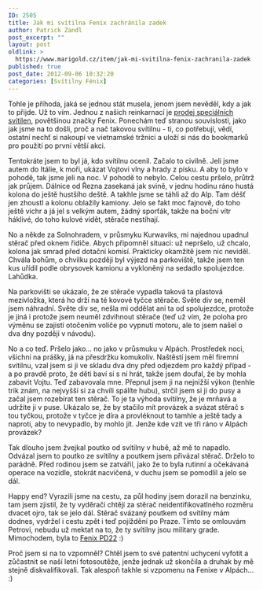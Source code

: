 ```yaml
---
ID: 2505
title: Jak mi svítilna Fenix zachránila zadek
author: Patrick Zandl
post_excerpt: ""
layout: post
oldlink: >
  https://www.marigold.cz/item/jak-mi-svitilna-fenix-zachranila-zadek
published: true
post_date: 2012-09-06 10:32:20
categories: [Svítilny Fénix]
---
```

<p> Tohle je příhoda, jaká se jednou stát musela, jenom jsem nevěděl, kdy a jak to přijde. Už to vím. Jednou z našich reinkarnací je <a href="http://www.kronium.cz" target="_self" title="">prodej speciálních svítilen</a>, povětšinou značky Fenix. Ponechám teď stranou souvislosti, jako jak jsme na to došli, proč a nač takovou svítilnu - ti, co potřebují, vědí, ostatní nechť si nakoupí ve vietnamské tržnici a uloží si nás do bookmarků pro použití po první větší akci. </p>

<p> Tentokráte jsem to byl já, kdo svítilnu ocenil. Začalo to civilně. Jeli jsme autem do Itálie, k moři, ukázat Vojtovi vlny a hrady z písku. A aby to bylo v pohodě, tak jsme jeli na noc. V pohodě to nebylo. Celou cestu pršelo, průtrž jak průjem. Dálnice od Řezna zasekaná jak svině, v jednu hodinu ráno hustá kolona do ještě hustšího deště. A takhle jsme se táhli až do Alp. Tam déšť jen zhoustl a kolonu oblažily kamiony. Jelo se fakt moc fajnově, do toho ještě vichr a já jel s velkým autem, žádný sporťák, takže na boční vítr háklivé, do toho kulové vidět, stěrače nestíhají. </p><p>No a někde za Solnohradem, v průsmyku Kurwaviks, mi najednou upadnul stěrač před oknem řidiče. Abych připomněl situaci: už nepršelo, už chcalo, kolona jak smrad před dotační komisí. Prakticky okamžitě jsem nic neviděl. Chvála bohům, o chvilku později byl výjezd na parkoviště, takže jsem ten kus uřídil podle obrysovek kamionu a vykloněný na sedadlo spolujezdce. Lahůdka. </p><p>Na parkovišti se ukázalo, že ze stěrače vypadla taková ta plastová mezivložka, která ho drží na té kovové tyčce stěrače. Světe div se, neměl jsem náhradní. Světe div se, nešla mi oddělat ani ta od spolujezdce, protože je jiná i protože jsem neuměl zdvihnout stěrače (teď už vím, že poloha pro výměnu se zajistí otočením voliče po vypnutí motoru, ale to jsem našel o dva dny později v návodu).</p><p>No a co teď. Pršelo jako... no jako v průsmuku v Alpách. Prostředek noci, všichni na prášky, já na přesdržku komukoliv. Naštěstí jsem měl firemní svítilnu, vzal jsem si ji ve skladu dva dny před odjezdem pro každý případ - a po pravdě proto, že děti baví si s ní hrát, takže jsem doufal, že by mohla zabavit Vojtu. Teď zabavovala mne. Přepnul jsem ji na nejnižší výkon (tenhle trik znám, na nejvyšší si za chvíli spálíte  hubu), strčil jsem si ji do pusy a začal jsem rozebírat ten stěrač. To je ta výhoda svítilny, že je mrňavá a udržíte ji v puse. Ukázalo se, že by stačilo mít provázek a svázat stěrač s tou tyčkou, protože v tyčce je díra a provléknout to tamhle a ještě tady a naproti, aby to nevypadlo, by mohlo jít. Jenže kde vzít ve tři ráno v Alpách provázek?</p><p>Tak dlouho jsem žvejkal poutko od svítilny v hubě, až mě to napadlo. Odvázal jsem to poutko ze svítilny a poutkem jsem přivázal stěrač. Drželo to parádně. Před rodinou jsem se zatvářil, jako že to byla rutinní a očekávaná operace na vozidle, stokrát nacvičená, v duchu jsem se pomodlil a jelo se dál. </p><p>Happy end? Vyrazili jsme na cestu, za půl hodiny jsem dorazil na benzinku, tam jsem zjistil, že ty vyděrači chtějí za stěrač neidentifikovatlného rozměru dvacet ojro, tak se jelo dál. Stěrač svázaný poutkem od svítilny mám dodnes, vydržel i cestu zpět i teď pojíždění po Praze. Tímto se omlouvám Petrovi, nebudu už mektat na to, že ty svítilny jsou military grade. Mimochodem, byla to <a href="http://www.kronium.cz/led-svitilny-fenix/led-svitilny-fenix-pd22-premium-s2/prod_663.html" target="_self" title="">Fenix PD22</a> :)</p><p> Proč jsem si na to vzpomněl? Chtěl jsem to své patentní uchycení vyfotit a zůčastnit se naší letní fotosoutěže, jenže jednak už skončila a druhak by mě stejně diskvalifikovali. Tak alespoň takhle si vzpomenu na Fenixe v Alpách... :)</p><p>&nbsp;</p>